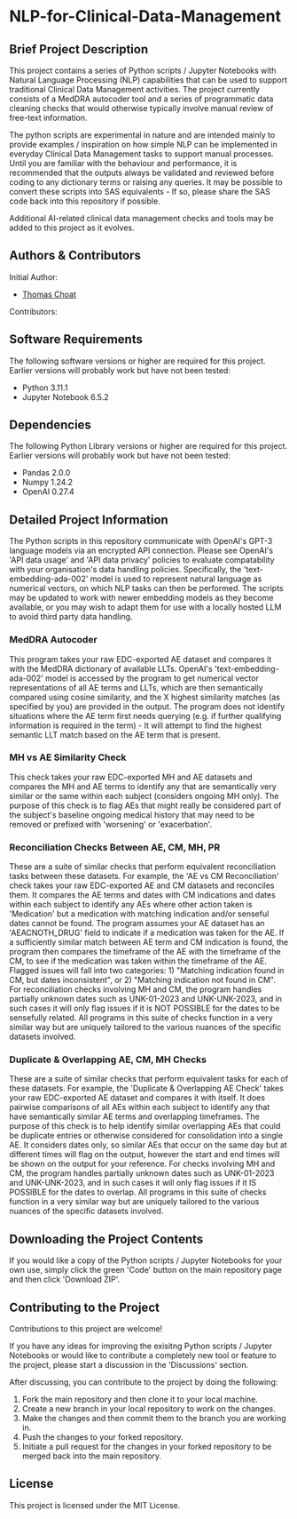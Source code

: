 # NLP-for-Clinical-Data-Management
## Brief Project Description

This project contains a series of Python scripts / Jupyter Notebooks with Natural Language Processing (NLP) capabilities that can be used to support traditional Clinical Data Management activities. The project currently consists of a MedDRA autocoder tool and a series of programmatic data cleaning checks that would otherwise typically involve manual review of free-text information.

The python scripts are experimental in nature and are intended mainly to provide examples / inspiration on how simple NLP can be implemented in everyday Clinical Data Management tasks to support manual processes. Until you are familiar with the behaviour and performance, it is recommended that the outputs always be validated and reviewed before coding to any dictionary terms or raising any queries. It may be possible to convert these scripts into SAS equivalents - If so, please share the SAS code back into this repository if possible.

Additional AI-related clinical data management checks and tools may be added to this project as it evolves.

## Authors & Contributors

Initial Author:
* [Thomas Choat](https://github.com/tchoat)

Contributors:

## Software Requirements

The following software versions or higher are required for this project. Earlier versions will probably work but have not been tested:

* Python 3.11.1
* Jupyter Notebook 6.5.2

## Dependencies

The following Python Library versions or higher are required for this project. Earlier versions will probably work but have not been tested:

* Pandas 2.0.0
* Numpy 1.24.2
* OpenAI 0.27.4

## Detailed Project Information

The Python scripts in this repository communicate with OpenAI's GPT-3 language models via an encrypted API connection. Please see OpenAI's 'API data usage' and 'API data privacy' policies to evaluate compatability with your organisation's data handling policies. Specifically, the 'text-embedding-ada-002' model is used to represent natural language as numerical vectors, on which NLP tasks can then be performed. The scripts may be updated to work with newer embedding models as they become available, or you may wish to adapt them for use with a locally hosted LLM to avoid third party data handling.

### MedDRA Autocoder
This program takes your raw EDC-exported AE dataset and compares it with the MedDRA dictionary of available LLTs. OpenAI's 'text-embedding-ada-002' model is accessed by the program to get numerical vector representations of all AE terms and LLTs, which are then semantically compared using cosine similarity, and the X highest similarity matches (as specified by you) are provided in the output. The program does not identify situations where the AE term first needs querying (e.g. if further qualifying information is required in the term) - It will attempt to find the highest semantic LLT match based on the AE term that is present.

### MH vs AE Similarity Check
This check takes your raw EDC-exported MH and AE datasets and compares the MH and AE terms to identify any that are semantically very similar or the same within each subject (considers ongoing MH only). The purpose of this check is to flag AEs that might really be considered part of the subject's baseline ongoing medical history that may need to be removed or prefixed with 'worsening' or 'exacerbation'.

### Reconciliation Checks Between AE, CM, MH, PR
These are a suite of similar checks that perform equivalent reconciliation tasks between these datasets. For example, the 'AE vs CM Reconciliation' check takes your raw EDC-exported AE and CM datasets and reconciles them. It compares the AE terms and dates with CM indications and dates within each subject to identify any AEs where other action taken is 'Medication' but a medication with matching indication and/or senseful dates cannot be found. The program assumes your AE dataset has an 'AEACNOTH_DRUG' field to indicate if a medication was taken for the AE. If a sufficiently similar match between AE term and CM indication is found, the program then compares the timeframe of the AE with the timeframe of the CM, to see if the medication was taken within the timeframe of the AE. Flagged issues will fall into two categories: 1) "Matching indication found in CM, but dates inconsistent", or 2) "Matching indication not found in CM". For reconciliation checks involving MH and CM, the program handles partially unknown dates such as UNK-01-2023 and UNK-UNK-2023, and in such cases it will only flag issues if it is NOT POSSIBLE for the dates to be sensefully related. All programs in this suite of checks function in a very similar way but are uniquely tailored to the various nuances of the specific datasets involved.

### Duplicate & Overlapping AE, CM, MH Checks
These are a suite of similar checks that perform equivalent tasks for each of these datasets. For example, the 'Duplicate & Overlapping AE Check' takes your raw EDC-exported AE dataset and compares it with itself. It does pairwise comparisons of all AEs within each subject to identify any that have semantically similar AE terms and overlapping timeframes. The purpose of this check is to help identify similar overlapping AEs that could be duplicate entries or otherwise considered for consolidation into a single AE. It considers dates only, so similar AEs that occur on the same day but at different times will flag on the output, however the start and end times will be shown on the output for your reference. For checks involving MH and CM, the program handles partially unknown dates such as UNK-01-2023 and UNK-UNK-2023, and in such cases it will only flag issues if it IS POSSIBLE for the dates to overlap. All programs in this suite of checks function in a very similar way but are uniquely tailored to the various nuances of the specific datasets involved.

## Downloading the Project Contents

If you would like a copy of the Python scripts / Jupyter Notebooks for your own use, simply click the green 'Code' button on the main repository page and then click 'Download ZIP'.

## Contributing to the Project

Contributions to this project are welcome!

If you have any ideas for improving the exisitng Python scripts / Jupyter Notebooks or would like to contribute a completely new tool or feature to the project, please start a discussion in the 'Discussions' section.

After discussing, you can contribute to the project by doing the following:

1. Fork the main repository and then clone it to your local machine.
2. Create a new branch in your local repository to work on the changes.
3. Make the changes and then commit them to the branch you are working in.
4. Push the changes to your forked repository.
5. Initiate a pull request for the changes in your forked repository to be merged back into the main repository.

## License

This project is licensed under the MIT License.